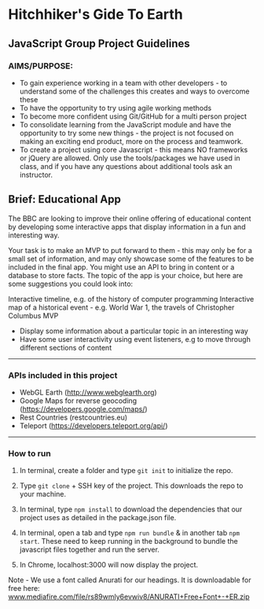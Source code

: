 # Hitchhiker's Gide To Earth

## JavaScript Group Project Guidelines

### AIMS/PURPOSE:

- To gain experience working in a team with other developers - to understand some of the challenges this creates and ways to overcome these
- To have the opportunity to try using agile working methods
- To become more confident using Git/GitHub for a multi person project
- To consolidate learning from the JavaScript module and have the opportunity to try some new things - the project is not focused on making an exciting end product, more on the process and teamwork.
- To create a project using core Javascript - this means NO frameworks or jQuery are allowed. Only use the tools/packages we have used in class, and if you have any questions about additional tools ask an instructor.

## Brief: Educational App

The BBC are looking to improve their online offering of educational content by developing some interactive apps that display information in a fun and interesting way.

Your task is to make an MVP to put forward to them - this may only be for a small set of information, and may only showcase some of the features to be included in the final app. You might use an API to bring in content or a database to store facts. The topic of the app is your choice, but here are some suggestions you could look into:

Interactive timeline, e.g. of the history of computer programming
Interactive map of a historical event - e.g. World War 1, the travels of Christopher Columbus
MVP

- Display some information about a particular topic in an interesting way
- Have some user interactivity using event listeners, e.g to move through different sections of content

---

### APIs included in this project

- WebGL Earth (http://www.webglearth.org)
- Google Maps for reverse geocoding (https://developers.google.com/maps/)
- Rest Countries (restcountries.eu)
- Teleport (https://developers.teleport.org/api/)

----

### How to run
1) In terminal, create a folder and type ```git init``` to initialize the repo.

2) Type ```git clone``` + SSH key of the project. This downloads the repo to your machine.

3) In terminal, type ```npm install``` to download the dependencies that our project uses as detailed in the package.json file.

4) In terminal, open a tab and type ```npm run bundle``` & in another tab ```npm start```. These need to keep running in the 
background to bundle the javascript files together and run the server.

5) In Chrome, localhost:3000 will now display the project.

Note - We use a font called Anurati for our headings. It is downloadable for free here: www.mediafire.com/file/rs89wmly6evwiv8/ANURATI+Free+Font+-+ER.zip
